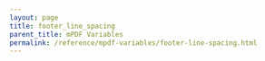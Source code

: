 ```yaml
---
layout: page
title: footer_line_spacing
parent_title: mPDF Variables
permalink: /reference/mpdf-variables/footer-line-spacing.html
---
```


<div id="bpmbook" class="bpmbook" style="direction:ltr;">

